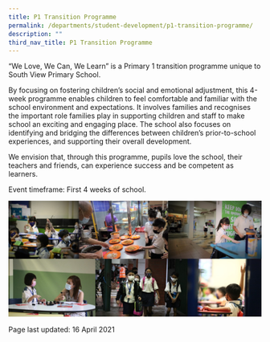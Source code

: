 ```yaml
---
title: P1 Transition Programme
permalink: /departments/student-development/p1-transition-programme/
description: ""
third_nav_title: P1 Transition Programme
---
```

<p>&ldquo;We Love, We Can, We Learn&rdquo; is a Primary 1 transition programme unique to South View Primary School.</p>
<p>By focusing on fostering children&rsquo;s social and emotional adjustment, this 4-week programme enables children to feel comfortable and familiar with the school environment and expectations. It involves families and recognises the important role families play in supporting children and staff to make school an exciting and engaging place. The school also focuses on identifying and bridging the differences between children&rsquo;s prior-to-school experiences, and supporting their overall development.</p>
<p>We envision that, through this programme, pupils love the school, their teachers and friends, can experience success and be competent as learners.</p>
<p>Event timeframe: First 4 weeks of school.</p>
<img src="/images/p1transition.jpg">
<p>Page last updated: 16 April 2021</p>